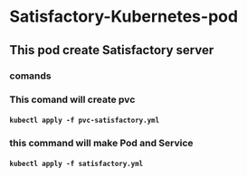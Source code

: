 # Satisfactory-Kubernetes-pod

## This pod create Satisfactory server 
### comands
### This comand will create pvc
#### `kubectl apply -f pvc-satisfactory.yml`
### this command will make Pod and Service
#### `kubectl apply -f satisfactory.yml`


